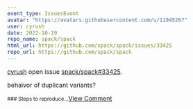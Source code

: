 ```yaml
---
event_type: IssuesEvent
avatar: "https://avatars.githubusercontent.com/u/1194526?"
user: cyrush
date: 2022-10-19
repo_name: spack/spack
html_url: https://github.com/spack/spack/issues/33425
repo_url: https://github.com/spack/spack
---
```


<a href='https://github.com/cyrush' target='_blank'>cyrush</a> open issue <a href='https://github.com/spack/spack/issues/33425' target='_blank'>spack/spack#33425</a>.

<p>behaivor of duplicant variants?</p><small>### Steps to reproduce...</small><a href='https://github.com/spack/spack/issues/33425' target='_blank'>View Comment</a>